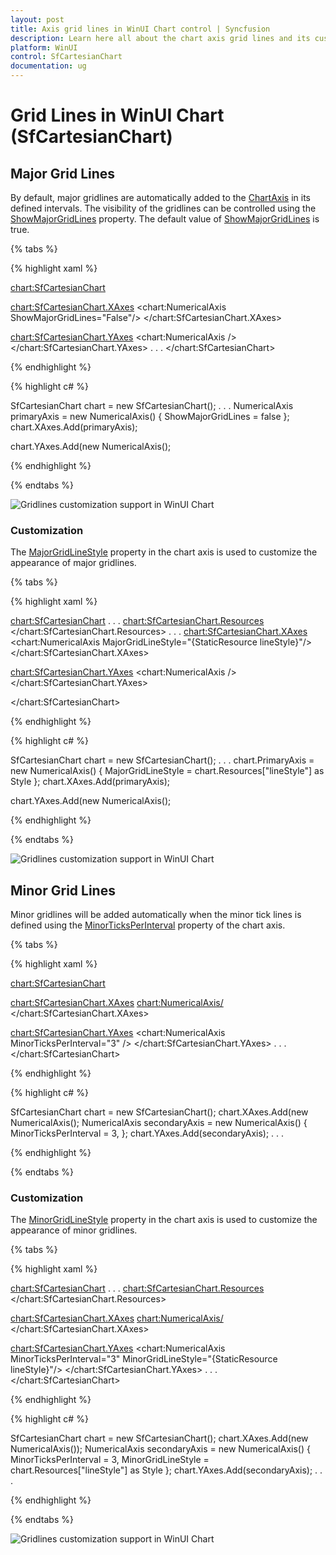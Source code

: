```yaml
---
layout: post
title: Axis grid lines in WinUI Chart control | Syncfusion
description: Learn here all about the chart axis grid lines and its customization in syncfusion WinUI Chart(SfCartesianChart).
platform: WinUI
control: SfCartesianChart
documentation: ug
---
```


# Grid Lines in WinUI Chart (SfCartesianChart)

## Major Grid Lines

By default, major gridlines are automatically added to the [ChartAxis](https://help.syncfusion.com/cr/winui/Syncfusion.UI.Xaml.Charts.ChartAxis.html?tabs=tabid-7%2Ctabid-5%2Ctabid-9%2Ctabid-45%2Ctabid-20%2Ctabid-32%2Ctabid-13%2Ctabid-15%2Ctabid-17%2Ctabid-18%2Ctabid-36%2Ctabid-34%2Ctabid-11%2Ctabid-46%2Ctabid-22%2Ctabid-24%2Ctabid-38%2Ctabid-3%2Ctabid-1%2Ctabid-30%2Ctabid-42%2Ctabid-40%2Ctabid-44%2Ctabid-28%2Ctabid-26%2Ctabid-47%2Ctabid-49) in its defined intervals. The visibility of the gridlines can be controlled using the [ShowMajorGridLines](https://help.syncfusion.com/cr/winui/Syncfusion.UI.Xaml.Charts.ChartAxis.html?tabs=tabid-7%2Ctabid-5%2Ctabid-9%2Ctabid-45%2Ctabid-20%2Ctabid-32%2Ctabid-13%2Ctabid-15%2Ctabid-17%2Ctabid-18%2Ctabid-36%2Ctabid-34%2Ctabid-11%2Ctabid-46%2Ctabid-22%2Ctabid-24%2Ctabid-38%2Ctabid-3%2Ctabid-1%2Ctabid-30%2Ctabid-42%2Ctabid-40%2Ctabid-44%2Ctabid-28%2Ctabid-26%2Ctabid-47%2Ctabid-49#Syncfusion_UI_Xaml_Charts_ChartAxis_ShowMajorGridLines) property. The default value of [ShowMajorGridLines](https://help.syncfusion.com/cr/winui/Syncfusion.UI.Xaml.Charts.ChartAxis.html?tabs=tabid-7%2Ctabid-5%2Ctabid-9%2Ctabid-45%2Ctabid-20%2Ctabid-32%2Ctabid-13%2Ctabid-15%2Ctabid-17%2Ctabid-18%2Ctabid-36%2Ctabid-34%2Ctabid-11%2Ctabid-46%2Ctabid-22%2Ctabid-24%2Ctabid-38%2Ctabid-3%2Ctabid-1%2Ctabid-30%2Ctabid-42%2Ctabid-40%2Ctabid-44%2Ctabid-28%2Ctabid-26%2Ctabid-47%2Ctabid-49#Syncfusion_UI_Xaml_Charts_ChartAxis_ShowMajorGridLines) is true. 

{% tabs %}

{% highlight xaml %}

<chart:SfCartesianChart>

<chart:SfCartesianChart.XAxes>
    <chart:NumericalAxis ShowMajorGridLines="False"/>
</chart:SfCartesianChart.XAxes>

<chart:SfCartesianChart.YAxes>
    <chart:NumericalAxis />
</chart:SfCartesianChart.YAxes>
. . .
</chart:SfCartesianChart>

{% endhighlight %}

{% highlight c# %}

SfCartesianChart chart = new SfCartesianChart();
. . .
NumericalAxis primaryAxis = new NumericalAxis()
{
    ShowMajorGridLines = false
};
chart.XAxes.Add(primaryAxis);

chart.YAxes.Add(new NumericalAxis();

{% endhighlight %}

{% endtabs %}

![Gridlines customization support in WinUI Chart](Axis_images/winui_chart_axis_major_gridlines.png)

### Customization

The [MajorGridLineStyle](https://help.syncfusion.com/cr/winui/Syncfusion.UI.Xaml.Charts.ChartAxis.html?tabs=tabid-7%2Ctabid-5%2Ctabid-9%2Ctabid-45%2Ctabid-20%2Ctabid-32%2Ctabid-13%2Ctabid-15%2Ctabid-17%2Ctabid-18%2Ctabid-36%2Ctabid-34%2Ctabid-11%2Ctabid-46%2Ctabid-22%2Ctabid-24%2Ctabid-38%2Ctabid-3%2Ctabid-1%2Ctabid-30%2Ctabid-42%2Ctabid-40%2Ctabid-44%2Ctabid-28%2Ctabid-26%2Ctabid-47%2Ctabid-49#Syncfusion_UI_Xaml_Charts_ChartAxis_MajorGridLineStyle) property in the chart axis is used to customize the appearance of major gridlines.

{% tabs %}

{% highlight xaml %}

<chart:SfCartesianChart>
. . .
<chart:SfCartesianChart.Resources>
    <Style TargetType="Line" x:Key="lineStyle">
        <Setter Property="StrokeThickness" Value="2"/>
        <Setter Property="Stroke" Value="Black"/>
        <Setter Property="StrokeDashArray" Value="3,3"/>
    </Style>
</chart:SfCartesianChart.Resources>
. . .
<chart:SfCartesianChart.XAxes>
    <chart:NumericalAxis MajorGridLineStyle="{StaticResource lineStyle}"/>
</chart:SfCartesianChart.XAxes>

<chart:SfCartesianChart.YAxes>
    <chart:NumericalAxis />
</chart:SfCartesianChart.YAxes>

</chart:SfCartesianChart>

{% endhighlight %}

{% highlight c# %}

SfCartesianChart chart = new SfCartesianChart();
. . .
chart.PrimaryAxis = new NumericalAxis()
{
    MajorGridLineStyle = chart.Resources["lineStyle"] as Style 
};
chart.XAxes.Add(primaryAxis);

chart.YAxes.Add(new NumericalAxis();

{% endhighlight %}

{% endtabs %}

![Gridlines customization support in WinUI Chart](Axis_images/winui_chart_axis_major_gridlines_styles.png)

## Minor Grid Lines

Minor gridlines will be added automatically when the minor tick lines is defined using the [MinorTicksPerInterval](https://help.syncfusion.com/cr/winui/Syncfusion.UI.Xaml.Charts.RangeAxisBase.html?tabs=tabid-1%2Ctabid-7%2Ctabid-5%2Ctabid-3%2Ctabid-9%2Ctabid-11#Syncfusion_UI_Xaml_Charts_RangeAxisBase_MinorTicksPerInterval) property of the chart axis.

{% tabs %}

{% highlight xaml %}

<chart:SfCartesianChart>

<chart:SfCartesianChart.XAxes>
    <chart:NumericalAxis/>
</chart:SfCartesianChart.XAxes>

<chart:SfCartesianChart.YAxes>
    <chart:NumericalAxis MinorTicksPerInterval="3" />
</chart:SfCartesianChart.YAxes>
. . .
</chart:SfCartesianChart>

{% endhighlight %}

{% highlight c# %}

SfCartesianChart chart = new SfCartesianChart();
chart.XAxes.Add(new NumericalAxis();
NumericalAxis secondaryAxis = new NumericalAxis()
{
    MinorTicksPerInterval = 3,
};
chart.YAxes.Add(secondaryAxis);
. . .

{% endhighlight %}

{% endtabs %}

### Customization

The [MinorGridLineStyle](https://help.syncfusion.com/cr/winui/Syncfusion.UI.Xaml.Charts.RangeAxisBase.html?tabs=tabid-1%2Ctabid-7%2Ctabid-5%2Ctabid-3%2Ctabid-9%2Ctabid-11#Syncfusion_UI_Xaml_Charts_RangeAxisBase_MinorGridLineStyle) property in the chart axis is used to customize the appearance of minor gridlines.

{% tabs %}

{% highlight xaml %}

<chart:SfCartesianChart>
. . .
<chart:SfCartesianChart.Resources>
    <Style TargetType="Line" x:Key="lineStyle">
        <Setter Property="StrokeThickness" Value="0.8"/>
        <Setter Property="Stroke" Value="Black"/>
        <Setter Property="StrokeDashArray" Value="3,3"/>
    </Style>
</chart:SfCartesianChart.Resources>

<chart:SfCartesianChart.XAxes>
    <chart:NumericalAxis/>
</chart:SfCartesianChart.XAxes>

<chart:SfCartesianChart.YAxes>
    <chart:NumericalAxis MinorTicksPerInterval="3" 
                         MinorGridLineStyle="{StaticResource lineStyle}"/>
</chart:SfCartesianChart.YAxes>
. . .
</chart:SfCartesianChart>

{% endhighlight %}

{% highlight c# %}

SfCartesianChart chart = new SfCartesianChart();
chart.XAxes.Add(new NumericalAxis());
NumericalAxis secondaryAxis = new NumericalAxis()
{
    MinorTicksPerInterval = 3,
    MinorGridLineStyle = chart.Resources["lineStyle"] as Style 
};
chart.YAxes.Add(secondaryAxis);
. . .

{% endhighlight %}

{% endtabs %}

![Gridlines customization support in WinUI Chart](Axis_Images/winui_chart_axis_minor_gridlines_style.png)

